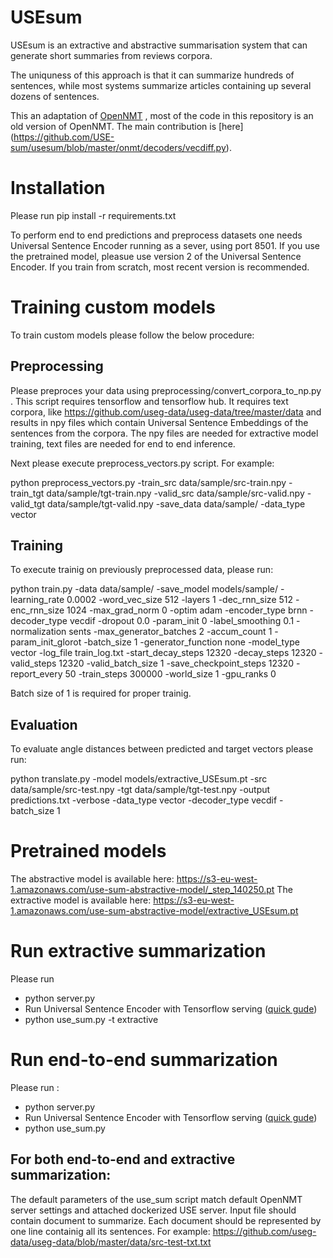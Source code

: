 # USEsum
USEsum is an extractive and abstractive summarisation system that can generate short summaries from reviews corpora. 


The uniquness of this approach is that it can summarize hundreds of sentences, while most systems summarize articles containing up several dozens of sentences. 


This an adaptation of [OpenNMT](https://github.com/OpenNMT/OpenNMT-py) , most of the code in this repository is an old version of OpenNMT. The main contribution is [here] (https://github.com/USE-sum/usesum/blob/master/onmt/decoders/vecdiff.py).

# Installation
Please run pip install -r requirements.txt

To perform end to end predictions and preprocess datasets one needs Universal Sentence Encoder running as a sever, using port 8501. If you use the pretrained model, pleasue use version 2 of the Universal Sentence Encoder. If you train from scratch, most recent version is recommended.

# Training custom models

To train custom models please follow the below procedure:

## Preprocessing

Please preproces your data using preprocessing/convert_corpora_to_np.py . This script requires tensorflow and tensorflow hub. It requires text corpora, like https://github.com/useg-data/useg-data/tree/master/data and results in npy files which contain Universal Sentence Embeddings of the sentences from the corpora. 
The npy files are needed for extractive model training, text files are needed for end to end inference.

Next please execute preprocess_vectors.py script. For example:

python preprocess_vectors.py -train_src data/sample/src-train.npy -train_tgt data/sample/tgt-train.npy -valid_src data/sample/src-valid.npy -valid_tgt data/sample/tgt-valid.npy -save_data data/sample/ -data_type vector

## Training

To execute trainig on previously preprocessed data, please run:

python train.py -data data/sample/   -save_model models/sample/  -learning_rate 0.0002  -word_vec_size 512 -layers 1 -dec_rnn_size 512 -enc_rnn_size 1024  -max_grad_norm 0   -optim adam  -encoder_type brnn -decoder_type vecdif  -dropout 0.0   -param_init 0   -label_smoothing 0.1    -normalization sents   -max_generator_batches 2   -accum_count 1   -param_init_glorot  -batch_size 1 -generator_function none -model_type vector  -log_file train_log.txt -start_decay_steps 12320 -decay_steps 12320 -valid_steps 12320 -valid_batch_size 1 -save_checkpoint_steps 12320 -report_every 50 -train_steps 300000 -world_size 1 -gpu_ranks 0

Batch size of 1 is required for proper trainig.

## Evaluation

To evaluate angle distances between predicted and target vectors please run:

python translate.py -model models/extractive_USEsum.pt -src data/sample/src-test.npy -tgt data/sample/tgt-test.npy -output predictions.txt -verbose -data_type vector -decoder_type vecdif -batch_size 1

# Pretrained models

The abstractive model is available here: https://s3-eu-west-1.amazonaws.com/use-sum-abstractive-model/_step_140250.pt
The extractive model is available here: https://s3-eu-west-1.amazonaws.com/use-sum-abstractive-model/extractive_USEsum.pt


# Run extractive summarization
Please run 

* python server.py
* Run Universal Sentence Encoder with Tensorflow serving ([quick gude](https://www.tensorflow.org/tfx/serving/docker))
* python use_sum.py  -t extractive

# Run end-to-end summarization
Please run :

* python server.py
* Run Universal Sentence Encoder with Tensorflow serving ([quick gude](https://www.tensorflow.org/tfx/serving/docker))
* python use_sum.py

## For both end-to-end and extractive summarization:
The default parameters of the use_sum script match default OpenNMT server settings and attached dockerized USE server. 
Input file should contain document to summarize. Each document should be represented by one line containig all its sentences. 
For example: https://github.com/useg-data/useg-data/blob/master/data/src-test-txt.txt

